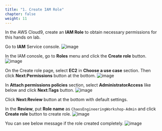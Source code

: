 ```yaml
---
title: "1. Create IAM Role"
chapter: false
weight: 11
---
```


In the AWS Cloud9, create an **IAM Role** to obtain necessary permissions for this hands on lab.
 
Go to **IAM** Service console.
![image](/images/10_prequisites/iam_01.png)

In the IAM conosle, go to  **Roles** menu and click the **Create role** button.
![image](/images/10_prequisites/iam_02.png)

On the Create role page, select **EC2** in **Choose a use case** section. Then click **Next:Permissions** button at the bottom.
![image](/images/10_prequisites/iam_03.png)

In **Attach permissions policies** section, select **AdministratorAccess** like below and click **Next:Tags** button.
![image](/images/10_prequisites/iam_04.png)

Click **Next:Review** button at the bottom with default settings.

In the **Review**, put **Role name** as `ChaosEngineeringWorkshop-Admin` and click **Create role** button to create role.
![image](/images/10_prequisites/iam_05.png)

You can see below message if the role created completely.
![image](/images/10_prequisites/iam_06.png)
